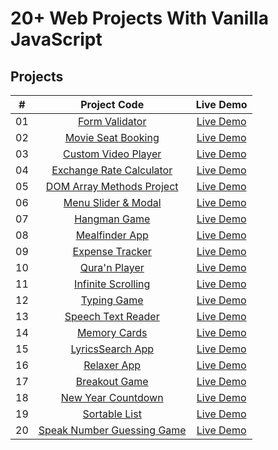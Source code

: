 # 20+ Web Projects With Vanilla JavaScript

## Projects

|  #  |                          Project Code                           |                         Live Demo                         |
| :-: | :-------------------------------------------------------------: | :-------------------------------------------------------: |
| 01  |         [Form Validator](./Projects/01-Form-Validator/)         |   [Live Demo](https://form-validator-gryo.netlify.app/)   |
| 02  |     [Movie Seat Booking](./Projects/02-Movie-Seat-Booking/)     | [Live Demo](https://movie-seat-booking-gryo.netlify.app/) |
| 03  |    [Custom Video Player](./Projects/03-Custom-Video-Player/)    | [Live Demo](https://movie-seat-booking-gryo.netlify.app/) |
| 04  |    [Exchange Rate Calculator](./Projects/04-Exchange-Rate/)     |   [Live Demo](https://exchange-calc-gryo.netlify.app/)    |
| 05  |  [DOM Array Methods Project](./Projects/05-DOM-Array-Methods/)  | [Live Demo](https://dom-array-methods-gryo.netlify.app/)  |
| 06  |     [Menu Slider & Modal](./Projects/06-Modal-Menu-Slider/)     | [Live Demo](https://modal-menu-slider-gryo.netlify.app/)  |
| 07  |             [Hangman Game](./Projects/07-Hangman/)              |      [Live Demo](https://hangman-gryo.netlify.app/)       |
| 08  |          [Mealfinder App](./Projects/08-Meal-Finder/)           |     [Live Demo](https://mealfinder-gryo.netlify.app/)     |
| 09  |        [Expense Tracker](./Projects/09-Expense-Tracker/)        |  [Live Demo](https://expenses-tracker-gryo.netlify.app/)  |
| 10  |          [Qura'n Player](./Projects/10-Quraan-Player/)          |    [Live Demo](https://quran-player-gryo.netlify.app/)    |
| 11  |     [Infinite Scrolling](./Projects/11-Infinite-Scrolling/)     |   [Live Demo](https://infinite-blog-gryo.netlify.app/)    |
| 12  |             [Typing Game](./Projects/12-Type-Race/)             |     [Live Demo](https://type-race-gryo.netlify.app/)      |
| 13  |     [Speech Text Reader](./Projects/13-Speech-Text-Reader/)     | [Live Demo](https://speech-text-reader-gryo.netlify.app/) |
| 14  |           [Memory Cards](./Projects/14-Memory-Cards/)           |    [Live Demo](https://memory-cards-gryo.netlify.app/)    |
| 15  |        [LyricsSearch App](./Projects/15-Lyrics-Search/)         |   [Live Demo](https://lyrics-search-gryo.netlify.app/)    |
| 16  |              [Relaxer App](./Projects/16-Relaxer/)              |      [Live Demo](https://relaxer-gryo.netlify.app//)      |
| 17  |            [Breakout Game](./Projects/17-Breakout/)             |      [Live Demo](https://breakout-gryo.netlify.app/)      |
| 18  |     [New Year Countdown](./Projects/18-New-Year-Countdown/)     | [Live Demo](https://new-year-countdown-gryo.netlify.app/) |
| 19  |          [Sortable List](./Projects/19-Sortable-List/)          |   [Live Demo](https://sahaba-sorting-gryo.netlify.app/)   |
| 20  | [Speak Number Guessing Game](./Projects/20-Speak-Number-Guess/) |    [Live Demo](https://number-guess-gryo.netlify.app/)    |

